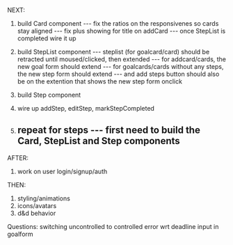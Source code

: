 NEXT:

1. build Card component
	--- fix the ratios on the responsivenes so cards stay aligned
	--- fix plus showing for title on addCard
  --- once StepList is completed wire it up
  
2. build StepList component
  --- steplist (for goalcard/card) should be retracted until moused/clicked, then extended
  --- for addcard/cards, the new goal form should extend
  --- for goalcards/cards without any steps, the new step form should extend
  --- and add steps button should also be on the extention that shows the new step form onclick
3. build Step component
4. wire up addStep, editStep, markStepCompleted

4. repeat for steps
	--- first need to build the Card, StepList and Step components
	--- 

AFTER:

1. work on user login/signup/auth

THEN:

1. styling/animations
2. icons/avatars
3. d&d behavior



Questions:
switching uncontrolled to controlled error wrt deadline input in goalform